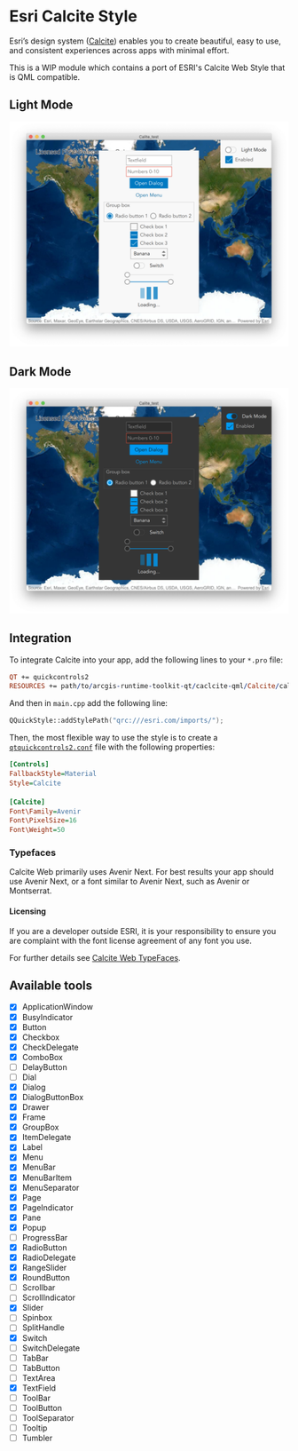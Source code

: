 # Esri Calcite Style

Esri’s design system ([Calcite](https://esri.github.io/calcite-web/)) enables you to create beautiful, easy to use, and consistent experiences across apps with minimal effort.

This is a WIP module which contains a port of ESRI's Calcite Web Style that is QML compatible.

## Light Mode

![light mode screenshot](docs/light_mode.png)

## Dark Mode

![dark mode screenshot](docs/dark_mode.png)

## Integration

To integrate Calcite into your app, add the following lines to your `*.pro` file:

```pro
QT += quickcontrols2
RESOURCES += path/to/arcgis-runtime-toolkit-qt/caclcite-qml/Calcite/calcite.qrc
```

And then in `main.cpp` add the following line:

```cpp
QQuickStyle::addStylePath("qrc:///esri.com/imports/");
```

Then, the most flexible way to use the style is to create a [`qtquickcontrols2.conf`](https://doc.qt.io/qt-5/qtquickcontrols2-configuration.html) file
with the following properties:

```ini
[Controls]
FallbackStyle=Material
Style=Calcite

[Calcite]
Font\Family=Avenir
Font\PixelSize=16
Font\Weight=50
```

### Typefaces

Calcite Web primarily uses Avenir Next. For best results your app should use Avenir Next, or a font similar to Avenir Next, such as Avenir or Montserrat.

#### Licensing

If you are a developer outside ESRI, it is your responsibility to ensure you are complaint with
the font license agreement of any font you use.

For further details see [Calcite Web TypeFaces](https://esri.github.io/calcite-web/documentation/type/).

## Available tools

  - [x] ApplicationWindow
  - [x] BusyIndicator
  - [x] Button
  - [x] Checkbox
  - [x] CheckDelegate
  - [x] ComboBox
  - [ ] DelayButton
  - [ ] Dial
  - [x] Dialog
  - [x] DialogButtonBox
  - [x] Drawer
  - [x] Frame
  - [x] GroupBox
  - [x] ItemDelegate
  - [x] Label
  - [x] Menu
  - [x] MenuBar
  - [x] MenuBarItem
  - [x] MenuSeparator
  - [x] Page
  - [x] PageIndicator
  - [x] Pane
  - [x] Popup
  - [ ] ProgressBar
  - [x] RadioButton
  - [x] RadioDelegate
  - [x] RangeSlider
  - [x] RoundButton
  - [ ] Scrollbar
  - [ ] ScrollIndicator
  - [x] Slider
  - [ ] Spinbox
  - [ ] SplitHandle
  - [x] Switch
  - [ ] SwitchDelegate
  - [ ] TabBar
  - [ ] TabButton
  - [ ] TextArea
  - [x] TextField
  - [ ] ToolBar
  - [ ] ToolButton
  - [ ] ToolSeparator
  - [ ] Tooltip
  - [ ] Tumbler

